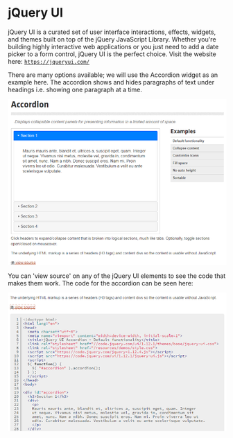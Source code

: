 # jQuery UI

jQuery UI is a curated set of user interface interactions, effects, widgets, and themes built on top of the jQuery JavaScript Library. Whether you're building highly interactive web applications or you just need to add a date picker to a form control, jQuery UI is the perfect choice. Visit the website here: <a href="https://jqueryui.com/" target="_ blank">`https://jqueryui.com/`</a>

There are many options available; we will use the Accordion widget as an example here. The accordion shows and hides paragraphs of text under headings i.e. showing one paragraph at a time.

![](img/exercise3-1.png)

You can 'view source' on any of the jQuery UI elements to see the code that makes them work. The code for the accordion can be seen here:

![](img/exercise3-2.png)
